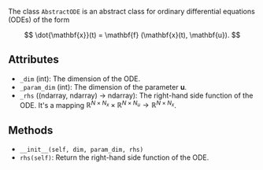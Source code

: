 
The class `AbstractODE` is an abstract class for ordinary differential equations (ODEs)
of the form

$$ \dot{\mathbf{x}}(t) = \mathbf{f} (\mathbf{x}(t), \mathbf{u}). $$

## Attributes

- `_dim` (int): The dimension of the ODE.
- `_param_dim` (int): The dimension of the parameter $\mathbf{u}$.
- `_rhs` ((ndarray, ndarray) -> ndarray): The right-hand side function of the ODE.
  It's a mapping $\mathbb{R}^{N \times N_x} \times \mathbb{R}^{N \times N_u} \rightarrow \mathbb{R}^{N \times N_x}$.


## Methods

- `__init__(self, dim, param_dim, rhs)`
- `rhs(self)`: Return the right-hand side function of the ODE.
